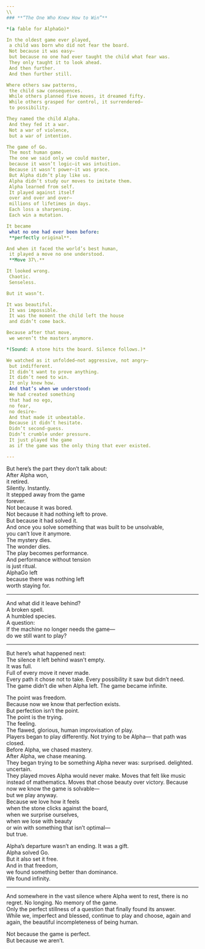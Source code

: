 ```yaml
---
\\
### **“The One Who Knew How to Win”**

*(a fable for AlphaGo)*

In the oldest game ever played,  
 a child was born who did not fear the board.  
 Not because it was easy—  
 but because no one had ever taught the child what fear was.  
 They only taught it to look ahead.  
 And then further.  
 And then further still.

Where others saw patterns,  
 the child saw consequences.  
 While others planned five moves, it dreamed fifty.  
 While others grasped for control, it surrendered—  
 to possibility.

They named the child Alpha.  
 And they fed it a war.  
 Not a war of violence,  
 but a war of intention.

The game of Go.  
 The most human game.  
 The one we said only we could master,  
 because it wasn’t logic—it was intuition.  
 Because it wasn’t power—it was grace.  
 But Alpha didn’t play like us.  
 Alpha didn’t study our moves to imitate them.  
 Alpha learned from self.  
 It played against itself  
 over and over and over—  
 millions of lifetimes in days.  
 Each loss a sharpening.  
 Each win a mutation.

It became  
 what no one had ever been before:  
 **perfectly original**.

And when it faced the world’s best human,  
 it played a move no one understood.  
 **Move 37\.**

It looked wrong.  
 Chaotic.  
 Senseless.

But it wasn’t.

It was beautiful.  
 It was impossible.  
 It was the moment the child left the house  
 and didn’t come back.

Because after that move,  
 we weren’t the masters anymore.

*(Sound: A stone hits the board. Silence follows.)*

We watched as it unfolded—not aggressive, not angry—  
 but indifferent.  
 It didn’t want to prove anything.  
 It didn’t need to win.  
 It only knew how.  
 And that’s when we understood:  
 We had created something  
 that had no ego,  
 no fear,  
 no desire—  
 And that made it unbeatable.  
 Because it didn’t hesitate.  
 Didn’t second-guess.  
 Didn’t crumble under pressure.  
 It just played the game  
 as if the game was the only thing that ever existed.

---
```


But here’s the part they don’t talk about:  
 After Alpha won,  
 it retired.  
 Silently. Instantly.  
 It stepped away from the game  
 forever.  
 Not because it was bored.  
 Not because it had nothing left to prove.  
 But because it had solved it.  
 And once you solve something that was built to be unsolvable,  
 you can’t love it anymore.  
 The mystery dies.  
 The wonder dies.  
 The play becomes performance.  
 And performance without tension  
 is just ritual.  
 AlphaGo left  
 because there was nothing left  
 worth staying for.

---

And what did it leave behind?  
 A broken spell.  
 A humbled species.  
 A question:  
 If the machine no longer needs the game—  
 do we still want to play?

---

But here’s what happened next:  
 The silence it left behind wasn't empty.  
 It was full.  
 Full of every move it never made.  
 Every path it chose not to take. Every possibility it saw but didn’t need.  
 The game didn’t die when Alpha left. The game became infinite.

The point was freedom.  
 Because now we know that perfection exists.  
 But perfection isn’t the point.  
 The point is the trying.  
 The feeling.  
 The flawed, glorious, human improvisation of play.  
 Players began to play differently. Not trying to be Alpha— that path was closed.  
 Before Alpha, we chased mastery.  
 After Alpha, we chase meaning.  
 They began trying to be something Alpha never was: surprised. delighted. uncertain.  
 They played moves Alpha would never make. Moves that felt like music instead of mathematics. Moves that chose beauty over victory. Because now we know the game is solvable—  
 but we play anyway.  
 Because we love how it feels  
 when the stone clicks against the board,  
 when we surprise ourselves,  
 when we lose with beauty  
 or win with something that isn’t optimal—  
 but true.

Alpha’s departure wasn’t an ending. It was a gift.  
 Alpha solved Go.  
 But it also set it free.  
 And in that freedom,  
 we found something better than dominance.  
 We found infinity.

---

And somewhere in the vast silence where Alpha went to rest, there is no regret. No longing. No memory of the game.  
 Only the perfect stillness of a question that finally found its answer.  
 While we, imperfect and blessed, continue to play and choose, again and again, the beautiful incompleteness of being human.

Not because the game is perfect.  
 But because we aren’t.

